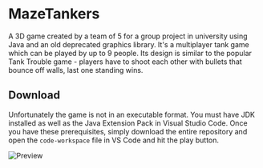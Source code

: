 # MazeTankers
A 3D game created by a team of 5 for a group project in university using Java and an old deprecated graphics library. It's a multiplayer tank game which can be played by up to 9 people. Its design is similar to the popular Tank Trouble game - players have to shoot each other with bullets that bounce off walls, last one standing wins.

## Download
Unfortunately the game is not in an executable format. You must have JDK installed as well as the Java Extension Pack in Visual Studio Code. Once you have these prerequisites, simply download the entire repository and open the `code-workspace` file in VS Code and hit the play button.

![Preview]([https://myoctocat.com/assets/images/base-octocat.svg](https://media.discordapp.net/attachments/964291773658706000/1091462845687939302/image.png?width=1302&height=664))


